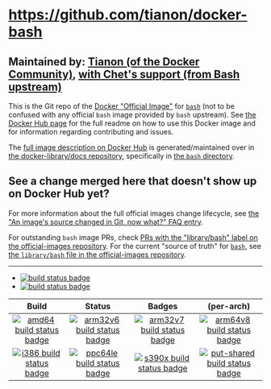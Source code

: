 # https://github.com/tianon/docker-bash

## Maintained by: [Tianon (of the Docker Community)](https://github.com/tianon/docker-bash), [with Chet's support (from Bash upstream)](https://github.com/docker-library/official-images/pull/2217#issue-181031192)

This is the Git repo of the [Docker "Official Image"](https://github.com/docker-library/official-images#what-are-official-images) for [`bash`](https://hub.docker.com/_/bash/) (not to be confused with any official `bash` image provided by `bash` upstream). See [the Docker Hub page](https://hub.docker.com/_/bash/) for the full readme on how to use this Docker image and for information regarding contributing and issues.

The [full image description on Docker Hub](https://hub.docker.com/_/bash/) is generated/maintained over in [the docker-library/docs repository](https://github.com/docker-library/docs), specifically in [the `bash` directory](https://github.com/docker-library/docs/tree/master/bash).

## See a change merged here that doesn't show up on Docker Hub yet?

For more information about the full official images change lifecycle, see [the "An image's source changed in Git, now what?" FAQ entry](https://github.com/docker-library/faq#an-images-source-changed-in-git-now-what).

For outstanding `bash` image PRs, check [PRs with the "library/bash" label on the official-images repository](https://github.com/docker-library/official-images/labels/library%2Fbash). For the current "source of truth" for [`bash`](https://hub.docker.com/_/bash/), see [the `library/bash` file in the official-images repository](https://github.com/docker-library/official-images/blob/master/library/bash).

---

-	[![build status badge](https://img.shields.io/travis/tianon/docker-bash/master.svg?label=Travis%20CI)](https://travis-ci.org/tianon/docker-bash/branches)
-	[![build status badge](https://img.shields.io/jenkins/s/https/doi-janky.infosiftr.net/job/update.sh/job/bash.svg?label=Automated%20update.sh)](https://doi-janky.infosiftr.net/job/update.sh/job/bash)

| Build | Status | Badges | (per-arch) |
|:-:|:-:|:-:|:-:|
| [![amd64 build status badge](https://img.shields.io/jenkins/s/https/doi-janky.infosiftr.net/job/multiarch/job/amd64/job/bash.svg?label=amd64)](https://doi-janky.infosiftr.net/job/multiarch/job/amd64/job/bash) | [![arm32v6 build status badge](https://img.shields.io/jenkins/s/https/doi-janky.infosiftr.net/job/multiarch/job/arm32v6/job/bash.svg?label=arm32v6)](https://doi-janky.infosiftr.net/job/multiarch/job/arm32v6/job/bash) | [![arm32v7 build status badge](https://img.shields.io/jenkins/s/https/doi-janky.infosiftr.net/job/multiarch/job/arm32v7/job/bash.svg?label=arm32v7)](https://doi-janky.infosiftr.net/job/multiarch/job/arm32v7/job/bash) | [![arm64v8 build status badge](https://img.shields.io/jenkins/s/https/doi-janky.infosiftr.net/job/multiarch/job/arm64v8/job/bash.svg?label=arm64v8)](https://doi-janky.infosiftr.net/job/multiarch/job/arm64v8/job/bash) |
| [![i386 build status badge](https://img.shields.io/jenkins/s/https/doi-janky.infosiftr.net/job/multiarch/job/i386/job/bash.svg?label=i386)](https://doi-janky.infosiftr.net/job/multiarch/job/i386/job/bash) | [![ppc64le build status badge](https://img.shields.io/jenkins/s/https/doi-janky.infosiftr.net/job/multiarch/job/ppc64le/job/bash.svg?label=ppc64le)](https://doi-janky.infosiftr.net/job/multiarch/job/ppc64le/job/bash) | [![s390x build status badge](https://img.shields.io/jenkins/s/https/doi-janky.infosiftr.net/job/multiarch/job/s390x/job/bash.svg?label=s390x)](https://doi-janky.infosiftr.net/job/multiarch/job/s390x/job/bash) | [![put-shared build status badge](https://img.shields.io/jenkins/s/https/doi-janky.infosiftr.net/job/put-shared/job/light/job/bash.svg?label=put-shared)](https://doi-janky.infosiftr.net/job/put-shared/job/light/job/bash) |

<!-- THIS FILE IS GENERATED BY https://github.com/docker-library/docs/blob/master/generate-repo-stub-readme.sh -->
